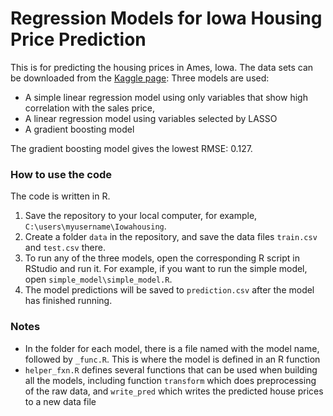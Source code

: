# Regression Models for Iowa Housing Price Prediction
This is for predicting the housing prices in Ames, Iowa. The data sets can be downloaded from the [Kaggle page](https://www.kaggle.com/c/house-prices-advanced-regression-techniques):
Three models are used:
* A simple linear regression model using only variables that show high correlation with the sales price,
* A linear regression model using variables selected by LASSO 
* A gradient boosting model

The gradient boosting model gives the lowest RMSE: 0.127.

### How to use the code

The code is written in R. 
1. Save the repository to your local computer, for example, ``C:\users\myusername\Iowahousing``.
2. Create a folder ``data`` in the repository, and save the data files ``train.csv`` and ``test.csv`` there. 
3. To run any of the three models, open the corresponding R script in RStudio and run it. For example, if you want to run the simple model, open ``simple_model\simple_model.R``. 
4. The model predictions will be saved to ``prediction.csv`` after the model has finished running.

### Notes
* In the folder for each model, there is a file named with the model name, followed by ``_func.R``. This is where the model is defined in an R function
* ``helper_fxn.R`` defines several functions that can be used when building all the models, including function ``transform`` which does preprocessing of the raw data, and ``write_pred`` which writes the predicted house prices to a new data file
